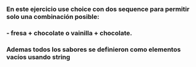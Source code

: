 ### En este ejercicio use choice con dos sequence para permitir solo una combinación posible:  
### - fresa + chocolate o vainilla + chocolate.  
### Ademas todos los sabores se definieron como elementos vacíos usando string
